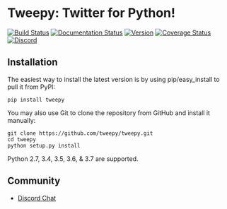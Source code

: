 Tweepy: Twitter for Python!
======

[![Build Status](http://img.shields.io/travis/tweepy/tweepy/master.svg?style=flat)](https://travis-ci.org/tweepy/tweepy)
[![Documentation Status](http://img.shields.io/badge/docs-v3.6.0-brightgreen.svg?style=flat)](http://docs.tweepy.org)
[![Version](http://img.shields.io/pypi/v/tweepy.svg?style=flat)](https://crate.io/packages/tweepy)
[![Coverage Status](https://img.shields.io/coveralls/tweepy/tweepy/master.svg?style=flat)](https://coveralls.io/r/tweepy/tweepy?branch=master)
[![Discord](https://img.shields.io/discord/432685901596852224.svg)](https://discord.gg/bJvqnhg)

Installation
------------
The easiest way to install the latest version
is by using pip/easy_install to pull it from PyPI:

    pip install tweepy

You may also use Git to clone the repository from
GitHub and install it manually:

    git clone https://github.com/tweepy/tweepy.git
    cd tweepy
    python setup.py install

Python 2.7, 3.4, 3.5, 3.6, & 3.7 are supported.

Community
---------
- [Discord Chat](https://discord.gg/bJvqnhg)


